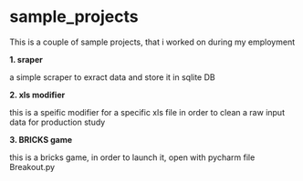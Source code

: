 # sample_projects
This is a couple of sample projects, that i worked on during my employment

**1. sraper**

a simple scraper to exract data and store it in sqlite DB

**2. xls modifier**

this is a speific modifier for a specific xls file in order to clean a raw input data for production study

**3. BRICKS game**

this is a bricks game, in order to launch it, open with pycharm file Breakout.py
